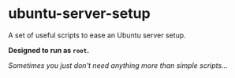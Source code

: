# ubuntu-server-setup

A set of useful scripts to ease an Ubuntu server setup.

**Designed to run as `root`.**

*Sometimes you just don't need anything more than simple scripts...*

